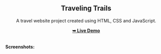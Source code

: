 <h2 align="center">Traveling Trails</h2>
<div align="center">
<p>A travel website project created using HTML, CSS and JavaScript.</p>
<a href="https://dineshpatel3463.github.io/Traveling-Trails/" target="_blank"><strong>➥ Live Demo</strong></a>
</div> <br/><br/>
<b>Screenshots:</b> <br/><br/>
<img src=""></img>
